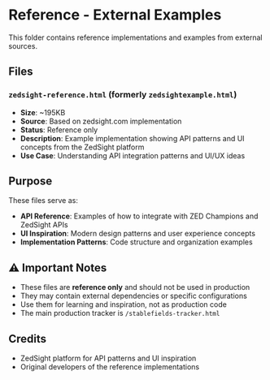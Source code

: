 # Reference - External Examples

This folder contains reference implementations and examples from external sources.

## Files

### `zedsight-reference.html` (formerly `zedsightexample.html`)

- **Size**: ~195KB
- **Source**: Based on zedsight.com implementation
- **Status**: Reference only
- **Description**: Example implementation showing API patterns and UI concepts from the ZedSight platform
- **Use Case**: Understanding API integration patterns and UI/UX ideas

## Purpose

These files serve as:

- **API Reference**: Examples of how to integrate with ZED Champions and ZedSight APIs
- **UI Inspiration**: Modern design patterns and user experience concepts
- **Implementation Patterns**: Code structure and organization examples

## ⚠️ Important Notes

- These files are **reference only** and should not be used in production
- They may contain external dependencies or specific configurations
- Use them for learning and inspiration, not as production code
- The main production tracker is `/stablefields-tracker.html`

## Credits

- ZedSight platform for API patterns and UI inspiration
- Original developers of the reference implementations
